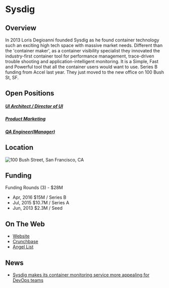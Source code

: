 # Sysdig
## Overview
In 2013 Loris Degioanni founded Sysdig as he found container technology such an exciting high tech space with massive market needs. Different than the 'container maker', as a container visibility specialist they innovated the industry-first container tool for performance management, trace-driven trouble shooting and application-intelligent monitoring. It is a Simple, Fast and Powerful tool that all the container users would want to use. Series B funding from Accel last year. They just moved to the new office on 100 Bush St, SF.

## Open Positions
##### [UI Architect / Director of UI](ui-architect-director-of-ui.md)
##### [Product Marketing](product-marketing.md)
##### [QA Engineer(Manager)](qa-engineer-manager.md)

## Location
![100 Bush Street, San Francisco, CA](https://maps.googleapis.com/maps/api/staticmap?center=100+Bush+Street,+San+Francisco,+CA&zoom=13&scale=false&size=600x300&maptype=roadmap&format=png&visual_refresh=true&markers=size:mid%7Ccolor:0xff0000%7Clabel:%7C100+Bush+St.,+San+Francisco,+CA)  

## Funding
Funding Rounds (3) - $28M
+ Apr, 2016	$15M / Series B
+ Jul, 2015	$10.7M / Series A
+ Jun, 2013	$2.3M / Seed

## On The Web
+ [Website](http://www.sysdig.org/)
+ [Crunchbase](https://www.crunchbase.com/organization/sysdig#/entity)
+ [Angel List](https://angel.co/sysdig)

## News
+ [Sysdig makes its container monitoring service more appealing for DevOps teams](https://rockit.mycompas.com/staff/comptracedit.aspx?ID=709560)
